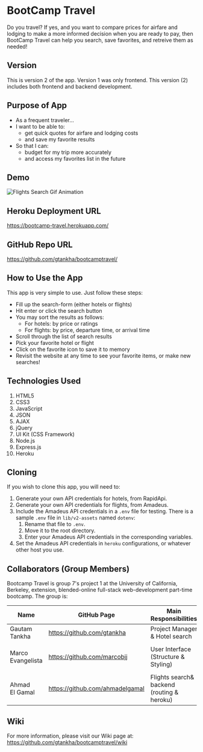 # BootCamp Travel

Do you travel? If yes, and you want to compare prices for airfare and lodging to make a more informed decision when you are ready to pay, then BootCamp Travel can help you search, save favorites, and retreive them as needed!

## Version

This is version 2 of the app. Version 1 was only frontend. This version (2) includes both frontend and backend development.

## Purpose of App

- As a frequent traveler...
- I want to be able to:
  - get quick quotes for airfare and lodging costs
  - and save my favorite results
- So that I can:
  - budget for my trip more accurately
  - and access my favorites list in the future

## Demo

![Flights Search Gif Animation](./public/assets/images/flights-animation.gif)

## Heroku Deployment URL

https://bootcamp-travel.herokuapp.com/

## GitHub Repo URL

https://github.com/gtankha/bootcamptravel/

## How to Use the App

This app is very simple to use. Just follow these steps:

- Fill up the search-form (either hotels or flights)
- Hit enter or click the search button
- You may sort the results as follows:
  - For hotels: by price or ratings
  - For flights: by price, departure time, or arrival time
- Scroll through the list of search results
- Pick your favorite hotel or flight
- Click on the favorite icon to save it to memory
- Revisit the website at any time to see your favorite items, or make new searches!

## Technologies Used

1. HTML5
2. CSS3
3. JavaScript
4. JSON
5. AJAX
6. jQuery
7. UI Kit (CSS Framework)
8. Node.js
9. Express.js
10. Heroku

## Cloning

If you wish to clone this app, you will need to:

1. Generate your own API credentials for hotels, from RapidApi.
1. Generate your own API credentials for flights, from Amadeus.
1. Include the Amadeus API credentials in a `.env` file for testing. There is a sample `.env` file in `lib/v2-assets` named `dotenv`:
   1. Rename that file to `.env`.
   1. Move it to the root directory.
   1. Enter your Amadeus API credentials in the corresponding variables.
1. Set the Amadeus API credentials in `heroku` configurations, or whatever other host you use.

## Collaborators (Group Members)

Bootcamp Travel is group 7's project 1 at the University of California, Berkeley, extension, blended-online full-stack web-development part-time bootcamp. The group is:

| Name              | GitHub Page                     | Main Responsibilities                      | Main Files                               |
| ----------------- | ------------------------------- | ------------------------------------------ | ---------------------------------------- |
| Gautam Tankha     | https://github.com/gtankha      | Project Manager & Hotel search             | `hotel.js`                               |
| Marco Evangelista | https://github.com/marcobjj     | User Interface (Structure & Styling)       | `index.html`, `style.css`, & `script.js` |
| Ahmad El Gamal    | https://github.com/ahmadelgamal | Flights search& backend (routing & heroku) | `flights.js` & `server.js`               |

## Wiki

For more information, please visit our Wiki page at: https://github.com/gtankha/bootcamptravel/wiki
